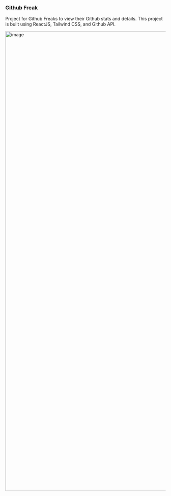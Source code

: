 ### Github Freak

Project for Github Freaks to view their Github stats and details. This project is built using ReactJS, Tailwind CSS, and Github API.

<img width="1440" alt="image" src="https://github.com/user-attachments/assets/325bc042-225f-4d8b-8b31-776c8f01f1ff">